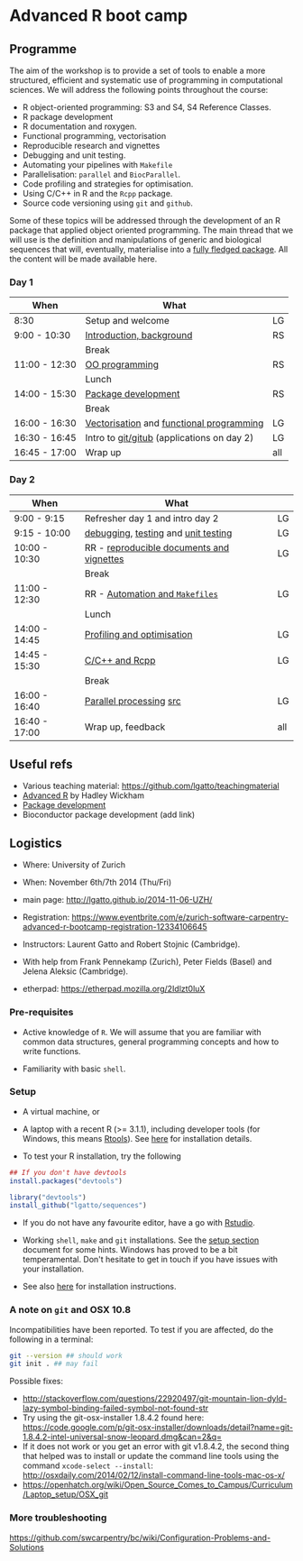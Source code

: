 Advanced R boot camp
=====

## Programme

The aim of the workshop is to provide a set of tools to enable a more
structured, efficient and systematic use of programming in
computational sciences. We will address the following points
throughout the course:

- R object-oriented programming: S3 and S4, S4 Reference Classes.
- R package development
- R documentation and roxygen.
- Functional programming, vectorisation
- Reproducible research and vignettes
- Debugging and unit testing. 
- Automating your pipelines with `Makefile`
- Parallelisation: `parallel` and `BiocParallel`.
- Code profiling and strategies for optimisation.
- Using C/C++ in R and the `Rcpp` package.
- Source code versioning using `git` and `github`.

Some of these topics will be addressed through the development of an R
package that applied object oriented programming. The main thread that
we will use is the definition and manipulations of generic and
biological sequences that will, eventually, materialise into a
[fully fledged package](http://cran.r-project.org/web/packages/sequences/). All
the content will be made available here.

### Day 1

| When          | What                                           |     |
|---------------|------------------------------------------------|-----|
| 8:30          | Setup and welcome                              | LG  |
| 9:00 - 10:30  | [Introduction, background](https://github.com/lgatto/rbc/raw/2014-11-06-Zurich/Roo/roo.pdf) | RS  |
|               | Break                                          |     |
| 11:00 - 12:30 | [OO programming](https://github.com/lgatto/rbc/raw/2014-11-06-Zurich/Roo/roo.pdf) | RS  |
|               | Lunch                                          |     |
| 14:00 - 15:30 | [Package development](https://github.com/lgatto/rbc/raw/2014-11-06-Zurich/RPackageDevelopment/rpd.pdf) | RS  |
|               | Break                                          |     |
| 16:00 - 16:30 | [Vectorisation](https://github.com/lgatto/rbc/raw/2014-11-06-Zurich/R-vectorisation/vectorisation.pdf) and [functional programming](https://github.com/lgatto/rbc/blob/2014-11-06-Zurich/R-functional-programming/functional-programming.pdf) | LG  |
| 16:30 - 16:45 | Intro to [git/gitub](https://github.com/lgatto/rbc/blob/2014-11-06-Zurich/git/README.md) (applications on day 2)     | LG  |
| 16:45 - 17:00 | Wrap up                                        | all |

### Day 2

| When          | What                                      |     |
|---------------|-------------------------------------------|-----|
| 9:00 - 9:15   | Refresher day 1 and intro day 2           | LG  |
| 9:15 - 10:00  | [debugging](https://github.com/lgatto/rbc/raw/2014-11-06-Zurich/R-debugging/debugging.pdf), [testing](https://github.com/lgatto/rbc/blob/2014-11-06-Zurich/R-debugging/testing.md) and [unit testing](https://github.com/lgatto/rbc/blob/2014-11-06-Zurich/R-debugging/unittesting.md)   | LG  |
| 10:00 - 10:30 | RR - [reproducible documents and vignettes](https://github.com/lgatto/rbc/blob/2014-11-06-Zurich/rr/simple.md) | LG  |
|               | Break                                     |     |
| 11:00 - 12:30 | RR - [Automation and `Makefiles`](https://github.com/lgatto/rbc/blob/2014-11-06-Zurich/rr/make.md) | LG  |
|               | Lunch                                     |     |
| 14:00 - 14:45 | [Profiling and optimisation](https://github.com/lgatto/rbc/blob/2014-11-06-Zurich/coding/code.md)                | LG  |
| 14:45 - 15:30 | [C/C++ and Rcpp](https://github.com/lgatto/rbc/tree/2014-11-06-Zurich/rccpp/rc.md)                            | LG  |
|               | Break                                     |     |
| 16:00 - 16:40 | [Parallel processing](https://github.com/lgatto/rbc/raw/2014-11-06-Zurich/R-parallel/parallel.pdf) [src](https://github.com/lgatto/rbc/tree/2014-11-06-Zurich/R-parallel/src)    | LG  |
| 16:40 - 17:00 | Wrap up, feedback                         | all |


## Useful refs
<!-- - Previous bootcamp: https://github.com/lgatto/rbc/tree/2014-01-07-CAM -->
- Various teaching material: https://github.com/lgatto/teachingmaterial
- [Advanced R](http://adv-r.had.co.nz/) by Hadley Wickham
- [Package development](http://r-pkgs.had.co.nz/)
- Bioconductor package development (add link)

## Logistics

- Where: University of Zurich
- When: November 6th/7th 2014 (Thu/Fri)
- main page: http://lgatto.github.io/2014-11-06-UZH/
- Registration: https://www.eventbrite.com/e/zurich-software-carpentry-advanced-r-bootcamp-registration-12334106645

- Instructors: Laurent Gatto and Robert Stojnic (Cambridge).
- With help from Frank Pennekamp (Zurich), Peter Fields (Basel) and
  Jelena Aleksic (Cambridge).

- etherpad: https://etherpad.mozilla.org/2Idlzt0luX

### Pre-requisites

- Active knowledge of `R`. We will assume that you are familiar with
  common data structures, general programming concepts and how to
  write functions.

- Familiarity with basic `shell`. 


### Setup

- A virtual machine, or 

- A laptop with a recent R (>= 3.1.1), including developer tools (for
  Windows, this means
  [Rtools](http://cran.r-project.org/bin/windows/Rtools/)). See
  [here](https://github.com/lgatto/TeachingMaterial/wiki) for
  installation details.

- To test your R installation, try the following

```r
## If you don't have devtools
install.packages("devtools")

library("devtools")
install_github("lgatto/sequences")
```

- If you do not have any favourite editor, have a go with
  [Rstudio](http://www.rstudio.com/products/rstudio/).

- Working `shell`, `make` and `git` installations. See the
  [setup section](http://sje30.github.io/2014-01-07-cam/) document for
  some hints. Windows has proved to be a bit temperamental. Don't
  hesitate to get in touch if you have issues with your installation.

- See also [here](http://lgatto.github.io/2014-11-06-UZH/) for
  installation instructions.

### A note on `git` and OSX 10.8

Incompatibilities have been reported. To test if you are affected, do
the following in a terminal:

```sh
git --version ## should work
git init . ## may fail
```

Possible fixes:

- http://stackoverflow.com/questions/22920497/git-mountain-lion-dyld-lazy-symbol-binding-failed-symbol-not-found-str
- Try using the git-osx-installer 1.8.4.2 found here:
https://code.google.com/p/git-osx-installer/downloads/detail?name=git-1.8.4.2-intel-universal-snow-leopard.dmg&can=2&q=
- If it does not work or you get an error with git v1.8.4.2, the
second thing that helped was to install or update the command line
tools using the command `xcode-select --install`:
http://osxdaily.com/2014/02/12/install-command-line-tools-mac-os-x/
- https://openhatch.org/wiki/Open_Source_Comes_to_Campus/Curriculum/Laptop_setup/OSX_git

### More troubleshooting

https://github.com/swcarpentry/bc/wiki/Configuration-Problems-and-Solutions

<!--

Comments:

- prepare concept maps

-->

